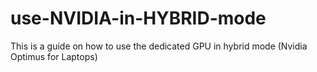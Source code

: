 # use-NVIDIA-in-HYBRID-mode
This is a guide on how to use the dedicated GPU in hybrid mode (Nvidia Optimus for Laptops)
